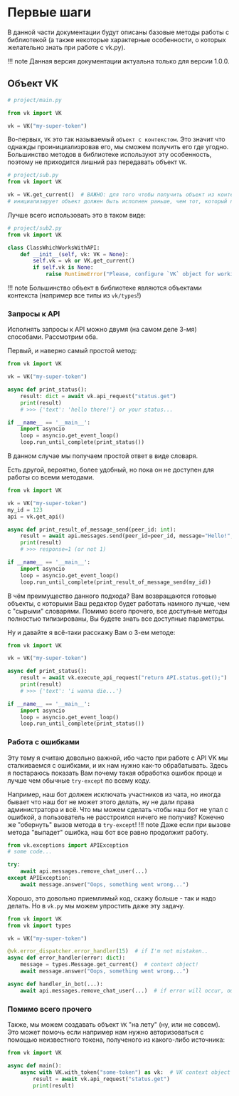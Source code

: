 # Первые шаги

В данной части документации будут описаны базовые методы работы с библиотекой (а также некоторые характерные особенности, о которых желательно знать при работе с vk.py).

!!! note
    Данная версия документации актуальна только для версии 1.0.0.

## Объект VK

```python
# project/main.py

from vk import VK

vk = VK("my-super-token")
```

Во-первых, `VK` это так называемый `объект с контекстом`. Это значит что однажды проинициализровав его, мы сможем получить его где угодно.
Большинство методов в библиотеке используют эту особенность, поэтому не приходится лишний раз передавать объект `VK`.

```python
# project/sub.py
from vk import VK

vk = VK.get_current()  # ВАЖНО: для того чтобы получить объект из контекста, код который
# инициализирует объект должен быть исполнен раньше, чем тот, который пытается его получить.
```

Лучше всего использовать это в таком виде:

```python
# project/sub2.py
from vk import VK

class ClassWhichWorksWithAPI:
    def __init__(self, vk: VK = None):
        self.vk = vk or VK.get_current()
        if self.vk is None:
            raise RuntimeError("Please, configure `VK` object for working with this class.")
```

!!! note
    Большинство объект в библиотеке являются объектами контекста (например все типы из `vk/types`!)


### Запросы к API

Исполнять запросы к API можно двумя (на самом деле 3-мя) способами. Рассмотрим оба.

Первый, и наверно самый простой метод:

```python
from vk import VK

vk = VK("my-super-token")

async def print_status():
    result: dict = await vk.api_request("status.get")
    print(result)
    # >>> {'text': 'hello there!'} or your status...

if __name__ == '__main__':
    import asyncio
    loop = asyncio.get_event_loop()
    loop.run_until_complete(print_status())
```

В данном случае мы получаем простой ответ в виде словаря.

Есть другой, вероятно, более удобный, но пока он не доступен для работы со всеми методами.

```python
from vk import VK

vk = VK("my-super-token")
my_id = 123
api = vk.get_api()

async def print_result_of_message_send(peer_id: int):
    result = await api.messages.send(peer_id=peer_id, message="Hello!", random_id=0)
    print(result)
    # >>> response=1 (or not 1)

if __name__ == '__main__':
    import asyncio
    loop = asyncio.get_event_loop()
    loop.run_until_complete(print_result_of_message_send(my_id))
```

В чём преимущество данного подхода? Вам возвращаются готовые объекты, с которыми Ваш редактор будет работать намного лучше, чем с "сырыми" словарями.
Помимо всего прочего, все доступные методы полностью типизированы, Вы будете знать все доступные параметры.

Ну и давайте я всё-таки расскажу Вам о 3-ем методе:

```python
from vk import VK

vk = VK("my-super-token")

async def print_status():
    result = await vk.execute_api_request("return API.status.get();")
    print(result)
    # >>> {'text': 'i wanna die...'}

if __name__ == '__main__':
    import asyncio
    loop = asyncio.get_event_loop()
    loop.run_until_complete(print_status())
```

### Работа с ошибками

Эту тему я считаю довольно важной, ибо часто при работе с API VK мы сталкиваемся с ошибками, и их нам нужно как-то обрабатывать.
Здесь я постараюсь показать Вам почему такая обработка ошибок проще и лучше чем обычные `try-except` по всему коду.

Например, наш бот должен исключать участников из чата, но иногда бывает что наш бот не может этого делать, ну не дали права администратора и всё.
Что мы можем сделать чтобы наш бот не упал с ошибкой, а пользователь не расстроился ничего не получив? Конечно же "обернуть" вызов метода в `try-except`!
!!! note
    Даже если при вызове метода "выпадет" ошибка, наш бот все равно продолжит работу.

```python
from vk.exceptions import APIException
# some code...

try:
    await api.messages.remove_chat_user(...)
except APIException:
    await message.answer("Oops, something went wrong...")
```

Хорошо, это довольно приемлимый код, скажу больше - так и надо делать. Но в `vk.py` мы можем упростить даже эту задачу.

```python
from vk import VK
from vk import types

vk = VK("my-super-token")

@vk.error_dispatcher.error_handler(15)  # if I'm not mistaken..
async def error_handler(error: dict):
    message = types.Message.get_current()  # context object!
    await message.answer("Oops, something went wrong...")

async def handler_in_bot(...):
    await api.messages.remove_chat_user(...)  # if error will occur, our handler handle it.
```

### Помимо всего прочего

Также, мы можем создавать объект `VK` "на лету" (ну, или не совсем).
Это может помочь если например нам нужно авторизоваться с помощью неизвестного токена, полученого из какого-либо источника:

```python
from vk import VK

async def main():
    async with VK.with_token("some-token") as vk:  # VK context object won't be changed!
        result = await vk.api_request("status.get")
        print(result)
```